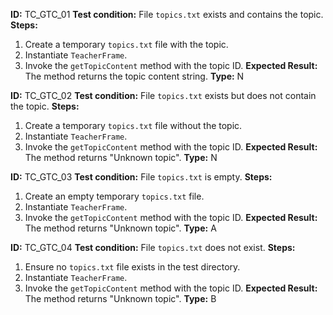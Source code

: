 **ID:** TC_GTC_01
**Test condition:** File `topics.txt` exists and contains the topic.
**Steps:**
1. Create a temporary `topics.txt` file with the topic.
2. Instantiate `TeacherFrame`.
3. Invoke the `getTopicContent` method with the topic ID.
**Expected Result:** The method returns the topic content string.
**Type:** N

**ID:** TC_GTC_02
**Test condition:** File `topics.txt` exists but does not contain the topic.
**Steps:**
1. Create a temporary `topics.txt` file without the topic.
2. Instantiate `TeacherFrame`.
3. Invoke the `getTopicContent` method with the topic ID.
**Expected Result:** The method returns "Unknown topic".
**Type:** N

**ID:** TC_GTC_03
**Test condition:** File `topics.txt` is empty.
**Steps:**
1. Create an empty temporary `topics.txt` file.
2. Instantiate `TeacherFrame`.
3. Invoke the `getTopicContent` method with the topic ID.
**Expected Result:** The method returns "Unknown topic".
**Type:** A

**ID:** TC_GTC_04
**Test condition:** File `topics.txt` does not exist.
**Steps:**
1. Ensure no `topics.txt` file exists in the test directory.
2. Instantiate `TeacherFrame`.
3. Invoke the `getTopicContent` method with the topic ID.
**Expected Result:** The method returns "Unknown topic".
**Type:** B
